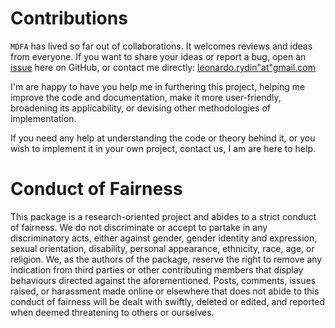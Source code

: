 # Contributions
`MDFA` has lived so far out of collaborations. It welcomes reviews and ideas from everyone. If you want to share your ideas or report a bug, open an [issue](https://github.com/LRydin/KramersMoyal/issues) here on GitHub, or contact me directly: [leonardo.rydin"at"gmail.com](mailto:leonardo.rydin@gmail.com)

I'm are happy to have you help me in furthering this project, helping me improve the code and documentation, make it more user-friendly, broadening its applicability, or devising other methodologies of implementation.

If you need any help at understanding the code or theory behind it, or you wish to implement it in your own project, contact us, I am are here to help.

# Conduct of Fairness
This package is a research-oriented project and abides to a strict conduct of fairness.
We do not discriminate or accept to partake in any discriminatory acts, either against gender, gender identity and expression, sexual orientation, disability, personal appearance, ethnicity, race, age, or religion.
We, as the authors of the package, reserve the right to remove any indication from third parties or other contributing members that display behaviours directed against the aforementioned.
Posts, comments, issues raised, or harassment made online or elsewhere that does not abide to this conduct of fairness will be dealt with swiftly, deleted or edited, and reported when deemed threatening to others or ourselves.
